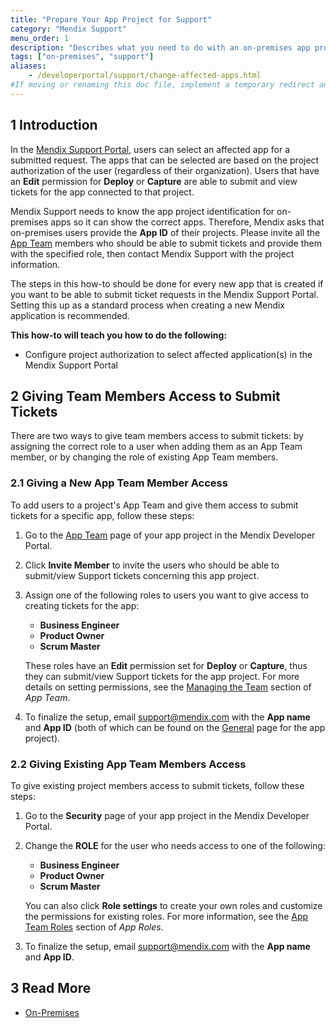 ```yaml
---
title: "Prepare Your App Project for Support"
category: "Mendix Support"
menu_order: 1
description: "Describes what you need to do with an on-premises app project to prepare it for Mendix Support."
tags: ["on-premises", "support"]
aliases:
    - /developerportal/support/change-affected-apps.html
#If moving or renaming this doc file, implement a temporary redirect and let the respective team know they should update the URL in the product. See Mapping to Products for more details.
---
```


## 1 Introduction

In the [Mendix Support Portal](https://support.mendix.com/hc/en-us), users can select an affected app for a submitted request. The apps that can be selected are based on the project authorization of the user (regardless of their organization). Users that have an **Edit** permission for **Deploy** or **Capture** are able to submit and view tickets for the app connected to that project.

Mendix Support needs to know the app project identification for on-premises apps so it can show the correct apps. Therefore, Mendix asks that on-premises users provide the **App ID** of their projects. Please invite all the [App Team](../collaborate/team) members who should be able to submit tickets and provide them with the specified role, then contact Mendix Support with the project information.

The steps in this how-to should be done for every new app that is created if you want to be able to submit ticket requests in the Mendix Support Portal. Setting this up as a standard process when creating a new Mendix application is recommended.

**This how-to will teach you how to do the following:**

* Configure project authorization to select affected application(s) in the Mendix Support Portal

## 2 Giving Team Members Access to Submit Tickets

There are two ways to give team members access to submit tickets: by assigning the correct role to a user when adding them as an App Team member, or by changing the role of existing App Team members.

### 2.1 Giving a New App Team Member Access

To add users to a project's App Team and give them access to submit tickets for a specific app, follow these steps:

1. Go to the [App Team](../collaborate/team) page of your app project in the Mendix Developer Portal.
2. Click **Invite Member** to invite the users who should be able to submit/view Support tickets concerning this app project.
3.  Assign one of the following roles to users you want to give access to creating tickets for the app:
	* **Business Engineer**
	* **Product Owner**
	* **Scrum Master**
	
	These roles have an **Edit** permission set for **Deploy** or **Capture**, thus they can submit/view Support tickets for the app project. For more details on setting permissions, see the [Managing the Team](../collaborate/team#managing) section of *App Team*.

4. To finalize the setup, email [support@mendix.com](http://support.mendix.com/) with the **App name** and **App ID** (both of which can be found on the [General](../settings/general-settings) page for the app project).

### 2.2 Giving Existing App Team Members Access

To give existing project members access to submit tickets, follow these steps:

1. Go to the **Security** page of your app project in the Mendix Developer Portal.
2.  Change the **ROLE** for the user who needs access to one of the following:
	* **Business Engineer**
	* **Product Owner**
	* **Scrum Master**

	You can also click **Role settings** to create your own roles and customize the permissions for existing roles. For more information, see the [App Team Roles](../collaborate/app-roles#app-team-roles) section of *App Roles*.

3. To finalize the setup, email [support@mendix.com](http://support.mendix.com/) with the **App name** and **App ID**.

## 3 Read More

* [On-Premises](../deploy/on-premises-design)
